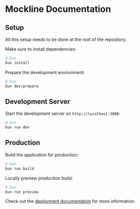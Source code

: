 # Mockline Documentation

## Setup

All this setup needs to be done at the root of the repository.

Make sure to install dependencies:

```bash
# bun
bun install
```

Prepare the development environment:

```bash
# bun
bun dev:prepare
```

## Development Server

Start the development server on `http://localhost:3000`:

```bash
# bun
bun run dev
```

## Production

Build the application for production:

```bash
# bun
bun run build
```

Locally preview production build:

```bash
# bun
bun run preview
```

Check out the [deployment documentation](https://nuxt.com/docs/getting-started/deployment) for more information.
